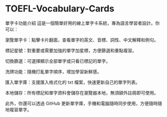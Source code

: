 # TOEFL-Vocabulary-Cards
單字卡功能介紹
這是一個簡單好用的線上單字卡系統，專為語言學習者設計。你可以：

瀏覽單字卡：點擊卡片翻面，查看單字的英文、音標、詞性、中文解釋和例句。

標記星號：對重要或需要加強的單字加星標，方便篩選和重點複習。

切換篩選：可選擇顯示全部單字或只看已標記的單字。

洗牌功能：隨機打亂單字順序，增加學習新鮮感。

匯入單字庫：支援匯入格式化的 txt 檔案，快速更新自己的單字列表。

本地儲存：所有標記和單字資料會儲存在瀏覽器本地，無須額外註冊即可使用。

此外，你還可以透過 GitHub 更新單字庫，手機和電腦隨時同步使用，方便隨時隨地複習單字。
